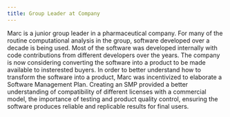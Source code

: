 ```yaml
---
title: Group Leader at Company
---
```


Marc is a junior group leader in a pharmaceutical company. For many of the routine computational analysis in the group, software developed over a decade is being used. Most of the software was developed internally with code contributions from different developers over the years. The company is now considering converting the software into a product to be made available to insterested buyers. In order to better understand how to transform the software into a product, Marc was incentivized to elaborate a Software Management Plan. Creating an SMP provided a better understanding of compatibility of different licenses with a commercial model, the importance of testing and product quality control, ensuring the software produces reliable and replicable results for final users.
